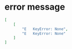 # error message

```json
[
    [
        "E   KeyError: None",
        "E   KeyError: None"
    ]
]
```
